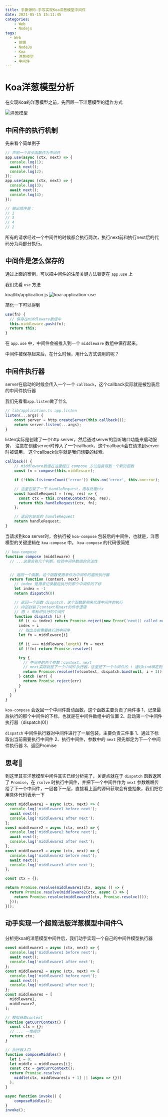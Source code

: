 ```yaml
---
title: 手撕源码-手写实现Koa洋葱模型中间件
date: 2021-05-15 15:11:45
categories:
	- Web
	- Nodejs
tags:
  - Web
	- 前端
	- NodeJs
	- Koa
	- 洋葱模型
	- 中间件
---
```


# Koa洋葱模型分析

在实现Koa的洋葱模型之前，先回顾一下洋葱模型的运作方式

![洋葱模型](https://camo.githubusercontent.com/d80cf3b511ef4898bcde9a464de491fa15a50d06/68747470733a2f2f7261772e6769746875622e636f6d2f66656e676d6b322f6b6f612d67756964652f6d61737465722f6f6e696f6e2e706e67)

## 中间件的执行机制

先来看个简单例子

```javascript
// 声明一个异步函数作为中间件
app.use(async (ctx, next) => {
  console.log(1);
  await next();
  console.log(2);
});
app.use(async (ctx, next) => {
  console.log(3);
  await next();
  console.log(4);
});

// 输出顺序是：
// 1
// 3
// 4
// 2
```

所有的请求经过一个中间件的时候都会执行两次，执行next前和执行next后的代码分为两部分执行。

## 中间件是怎么保存的

通过上面的案例，可以把中间件的注册关键方法锁定在 `app.use` 上

我们先看 `use` 方法

koa/lib/application.js
![koa-application-use](https://tva1.sinaimg.cn/large/008i3skNgy1gqj59zns7nj31b20fmn0m.jpg)

简化一下可以得到
```javascript
use(fn) {
  // 保存在middleware数组中
  this.middleware.push(fn);
  return this;
}
```
在 `app.use` 中，中间件会被推入到一个 `middleware` 数组中保存起来。

中间件被保存起来后，在什么时候，用什么方式调用的呢？

<!-- more -->

## 中间件执行器

server在启动的时候会传入一个一个 `callback`，这个callback实际就是被包装后的中间件执行器

我们先看看`app.listen`做了什么

```javascript
// lib/application.ts app.listen
listen(...args) {
    const server = http.createServer(this.callback());
    return server.listen(...args);
}
```

listen实际是创建了一个http server，然后通过server的监听端口功能来启动服务，
注意在创建server时传入了一个callback，这个callback会在请求到server时被调用，
这个callback似乎就是我们想要的线索。

```javascript
callback() {
    // middleware数组在这里经过 compose 方法包装得到一个新的函数
    const fn = compose(this.middleware);

    if (!this.listenerCount('error')) this.on('error', this.onerror);

    // 这里包装了一下 handleRequest，用与处理ctx
    const handleRequest = (req, res) => {
      const ctx = this.createContext(req, res);
      return this.handleRequest(ctx, fn);
    };

    // 返回包装后的 handleRequest
    return handleRequest;
}
```

当请求到koa server时，会执行被 `koa-compose` 包装后的中间件，也就是，洋葱模型的关键逻辑在 `koa-compose` 中。
`koa-compose` 的代码很简短

```javascript
// koa-compose
function compose (middleware) {
  // ...这里会有几个判断，校验中间件数组的合法性


  // 返回一个函数，这个函数使用来作为中间件的遍历执行器
  return function (context, next) {
    // index 是用来记录最后执行的那个中间件的下标
    let index = -1
    return dispatch(0)

    // 返回一个函数 dispatch，这个函数是用来代理中间件的执行
    // 内部封装了context和next的传参逻辑
    // 用 i 来标识执行的中间件
    function dispatch (i) {
      if (i <= index) return Promise.reject(new Error('next() called multiple times'))
      index = i
      // 取出当前需要执行的中间件
      let fn = middleware[i]

      if (i === middleware.length) fn = next
      if (!fn) return Promise.resolve()

      try {
        // 中间件的两个参数：context，next
        // next实际就是下一个中间件执行器，这里把下一个中间件的 i 通过bind绑定到 dispatch 上
        return Promise.resolve(fn(context, dispatch.bind(null, i + 1)));
      } catch (err) {
        return Promise.reject(err)
      }
    }
  }
}
```

`koa-compose` 会返回一个中间件启动函数，这个函数主要负责了两件事
1、记录最后执行的那个中间件的下标，也就是在中间件数组中的位置
2、启动第一个中间件执行器（dispatch(0)）

`dispatch` 中间件执行器对中间件进行了一层包装，主要负责三件事
1、通过下标取出当前需要执行中间件
2、执行中间件，参数中的 `next` 预先绑定为下一个中间件执行器
3、返回Promise

## 思考🤔

到这里其实洋葱模型中间件其实已经分析完了，关键点就在于 `dispatch` 函数返回了 `Promise`，在 `rsolve` 时执行中间件，并把下一个中间件作为 `next` 参数瞧瞧传给了下一个中间件，一层套下一层，直接看上面的源码获取会有些抽象，我们把它用具体代码表示一下

```javascript
const middleware1 = async (ctx, next) => {
  console.log('middleware1 before next');
  await next();
  console.log('middleware1 after next');
};
const middleware2 = async (ctx, next) => {
  console.log('middleware2 before next');
  await next();
  console.log('middleware2 after next');
};
const middleware3 = async (ctx, next) => {
  console.log('middleware3 before next');
  await next();
  console.log('middleware3 after next');
};

const ctx = {};

return Promise.resolve(middleware1(ctx, async () => {
  return Promise.resolve(middleware2(ctx, async () => {
    return Promise.resolve(middleware3(ctx, Promise.resolve()));
  }));
}));

```

## 动手实现一个超简洁版洋葱模型中间件🔍

分析完koa的洋葱模型中间件后，我们动手实现一个自己的中间件模型执行器

```javascript
const middleware1 = async (ctx, next) => {
  console.log('middleware1 before next');
  await next();
  console.log('middleware1 after next');
};
const middleware2 = async (ctx, next) => {
  console.log('middleware2 before next');
  await next();
  console.log('middleware2 after next');
};
const middlewares = [
  middleware1,
  middleware2,
];

// 模拟获取context
function getCurrContext() {
  const ctx = {};
  // ... 一堆操作
  return ctx;
}

// 执行器入口
function composeMiddles() {
  let i = 0;
  let middle = middlewares[i];
  const ctx = getCurrContext();
  return Promise.resolve(
    middle(ctx, middlewares[i + 1] || (async => {}))
  );
}

async function invoke() {
    composeMiddles();
}
invoke();

```
